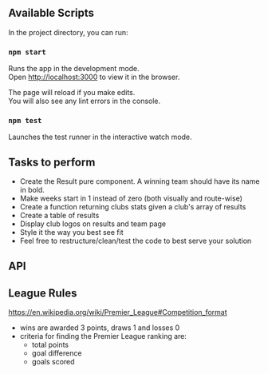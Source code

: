 
## Available Scripts

In the project directory, you can run:

### `npm start`

Runs the app in the development mode.<br />
Open [http://localhost:3000](http://localhost:3000) to view it in the browser.

The page will reload if you make edits.<br />
You will also see any lint errors in the console.

### `npm test`

Launches the test runner in the interactive watch mode.<br />

## Tasks to perform

* Create the Result pure component. A winning team should have its name in bold.
* Make weeks start in 1 instead of zero (both visually and route-wise)
* Create a function returning clubs stats given a club's array of results
* Create a table of results
* Display club logos on results and team page
* Style it the way you best see fit
* Feel free to restructure/clean/test the code to best serve your solution


## API

## League Rules

<https://en.wikipedia.org/wiki/Premier_League#Competition_format>
* wins are awarded 3 points, draws 1 and losses 0
* criteria for finding the Premier League ranking are:
  * total points
  * goal difference
  * goals scored
